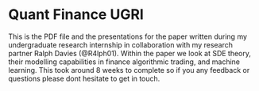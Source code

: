 # Quant Finance UGRI

This is the PDF file and the presentations for the paper written during my undergraduate research internship in collaboration with my research partner Ralph Davies (@R4lph01). Within the paper we look at SDE theory, their modelling capabilities in finance algorithmic trading, and machine learning. This took around 8 weeks to complete so if you any feedback or questions please dont hesitate to get in touch.
